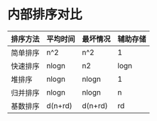 # 内部排序对比

| 排序方法 | 平均时间 | 最坏情况 | 辅助存储 |
| --- | --- | --- | --- |
| 简单排序 | n^2 | n^2 | 1 |
| 快速排序 | nlogn | n2 | logn |
| 堆排序 | nlogn | nlogn | 1 |
| 归并排序 | nlogn | nlogn | n |
| 基数排序 | d(n+rd) | d(n+rd) | rd  |



